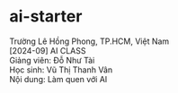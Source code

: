 # ai-starter
Trường Lê Hồng Phong, TP.HCM, Việt Nam  
[2024-09] AI CLASS  
Giảng viên: Đỗ Như Tài  
Học sinh: Vũ Thị Thanh Vân  
Nội dung: Làm quen với AI  
